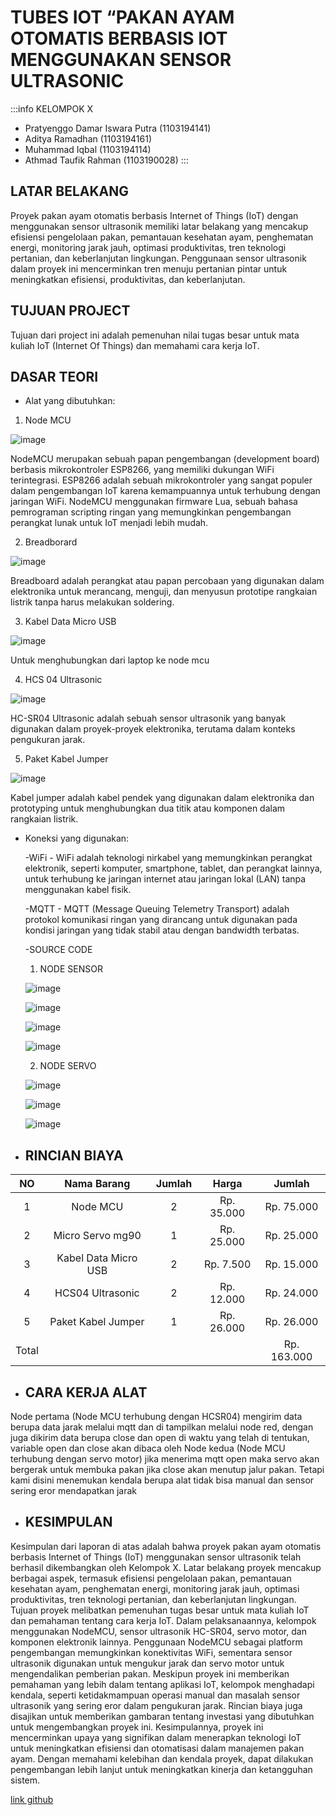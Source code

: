 # TUBES IOT “PAKAN AYAM OTOMATIS BERBASIS IOT MENGGUNAKAN SENSOR ULTRASONIC

:::info
KELOMPOK X
- Pratyenggo Damar Iswara Putra (1103194141)
- Aditya Ramadhan (1103194161)
- Muhammad Iqbal (1103194114)
- Athmad Taufik Rahman (1103190028)
:::

## LATAR BELAKANG

Proyek pakan ayam otomatis berbasis Internet of Things (IoT) dengan menggunakan sensor 
ultrasonik memiliki latar belakang yang mencakup efisiensi pengelolaan pakan, pemantauan kesehatan ayam, penghematan energi, monitoring jarak jauh, optimasi produktivitas, tren teknologi pertanian, dan keberlanjutan lingkungan. Penggunaan sensor ultrasonik dalam proyek ini mencerminkan tren menuju pertanian pintar untuk meningkatkan efisiensi, produktivitas, dan keberlanjutan.

## TUJUAN PROJECT 
Tujuan dari project ini adalah pemenuhan nilai tugas besar untuk mata kuliah IoT (Internet Of Things) dan memahami cara kerja IoT.

## DASAR TEORI 
* Alat yang dibutuhkan:
1. Node MCU   

![image](https://hackmd.io/_uploads/rkuQIzHuT.png)

NodeMCU merupakan sebuah papan pengembangan (development board) berbasis mikrokontroler ESP8266, yang memiliki dukungan WiFi terintegrasi. ESP8266 adalah sebuah mikrokontroler yang sangat populer dalam pengembangan IoT karena kemampuannya untuk terhubung dengan jaringan WiFi. NodeMCU menggunakan firmware Lua, sebuah bahasa pemrograman scripting ringan yang memungkinkan pengembangan perangkat lunak untuk IoT menjadi lebih mudah.

2. Breadborard

![image](https://hackmd.io/_uploads/Hkw8UMrua.png)

Breadboard adalah perangkat atau papan percobaan yang digunakan dalam elektronika untuk merancang, menguji, dan menyusun prototipe rangkaian listrik tanpa harus melakukan soldering.

3.	Kabel Data Micro USB
    
![image](https://hackmd.io/_uploads/SyOKIMHuT.png)
    
Untuk menghubungkan dari laptop ke node mcu

4.	HCS 04 Ultrasonic

![image](https://hackmd.io/_uploads/HymiUzBuT.png)

HC-SR04 Ultrasonic adalah sebuah sensor ultrasonik yang banyak digunakan dalam proyek-proyek elektronika, terutama dalam konteks pengukuran jarak.

5.	Paket Kabel Jumper

![image](https://hackmd.io/_uploads/rkNA8GSua.png) 

Kabel jumper adalah kabel pendek yang digunakan dalam elektronika dan prototyping untuk menghubungkan dua titik atau komponen dalam rangkaian listrik.


* Koneksi yang digunakan:

    -WiFi - WiFi adalah teknologi nirkabel yang memungkinkan perangkat elektronik, seperti komputer, smartphone, tablet, dan perangkat lainnya, untuk terhubung ke jaringan internet atau jaringan lokal (LAN) tanpa menggunakan kabel fisik.
    
    -MQTT - MQTT (Message Queuing Telemetry Transport) adalah protokol komunikasi ringan yang dirancang untuk digunakan pada kondisi jaringan yang tidak stabil atau dengan bandwidth terbatas.
    
    -SOURCE CODE
    
    1. NODE SENSOR 

    ![image](https://hackmd.io/_uploads/H1adPMS_T.png)
    
    ![image](https://hackmd.io/_uploads/BJUYvGHO6.png)

    ![image](https://hackmd.io/_uploads/H1ccPGHu6.png)

    ![image](https://hackmd.io/_uploads/SyOjvMS_p.png)

    2. NODE SERVO 

    ![image](https://hackmd.io/_uploads/HJyAPzBdp.png)
    
    ![image](https://hackmd.io/_uploads/Hku0vzHOa.png)

    ![image](https://hackmd.io/_uploads/HJNJOfrOp.png)




* ## RINCIAN BIAYA



|    **NO**   |          **Nama Barang**         | **Jumlah** | **Harga** | **Jumlah** |
|:-----------------:|:-------------------------:|:--------------:|:---------------:|:---------:|
|   1  | Node MCU |   2    |         Rp. 35.000        |   Rp. 75.000        |
|   2  | Micro Servo mg90 |   1    |         Rp. 25.000        |   Rp. 25.000        |
|   3  | Kabel Data Micro USB |   2    |         Rp. 7.500        |   Rp. 15.000        |
|   4  | HCS04 Ultrasonic |   2    |         Rp. 12.000        |   Rp. 24.000        |
|   5  | Paket Kabel Jumper |   1    |         Rp. 26.000        |   Rp. 26.000        |
|       Total                                             ||||  Rp. 163.000         |

* ## CARA KERJA ALAT

Node pertama (Node MCU terhubung dengan HCSR04) mengirim data berupa data jarak melalui mqtt dan di tampilkan melalui node red, dengan juga dikirim data berupa close dan open di waktu yang telah di tentukan, variable open dan close akan dibaca oleh Node kedua (Node MCU terhubung dengan servo motor) jika menerima mqtt open maka servo akan bergerak untuk membuka pakan jika close akan menutup jalur pakan. Tetapi kami disini menemukan kendala berupa alat tidak bisa manual dan sensor sering eror mendapatkan jarak

* ## KESIMPULAN

Kesimpulan dari laporan di atas adalah bahwa proyek pakan ayam otomatis berbasis Internet of Things (IoT) menggunakan sensor ultrasonik telah berhasil dikembangkan oleh Kelompok X. Latar belakang proyek mencakup berbagai aspek, termasuk efisiensi pengelolaan pakan, pemantauan kesehatan ayam, penghematan energi, monitoring jarak jauh, optimasi produktivitas, tren teknologi pertanian, dan keberlanjutan lingkungan. Tujuan proyek melibatkan pemenuhan tugas besar untuk mata kuliah IoT dan pemahaman tentang cara kerja IoT. Dalam pelaksanaannya, kelompok menggunakan NodeMCU, sensor ultrasonik HC-SR04, servo motor, dan komponen elektronik lainnya. Penggunaan NodeMCU sebagai platform pengembangan memungkinkan konektivitas WiFi, sementara sensor ultrasonik digunakan untuk mengukur jarak dan servo motor untuk mengendalikan pemberian pakan. Meskipun proyek ini memberikan pemahaman yang lebih dalam tentang aplikasi IoT, kelompok menghadapi kendala, seperti ketidakmampuan operasi manual dan masalah sensor ultrasonik yang sering eror dalam pengukuran jarak. Rincian biaya juga disajikan untuk memberikan gambaran tentang investasi yang dibutuhkan untuk mengembangkan proyek ini. Kesimpulannya, proyek ini mencerminkan upaya yang signifikan dalam menerapkan teknologi IoT untuk meningkatkan efisiensi dan otomatisasi dalam manajemen pakan ayam. Dengan memahami kelebihan dan kendala proyek, dapat dilakukan pengembangan lebih lanjut untuk meningkatkan kinerja dan ketangguhan sistem.

[link github](https://github.com/pratyenggodip/TUBES-IOT.git)
